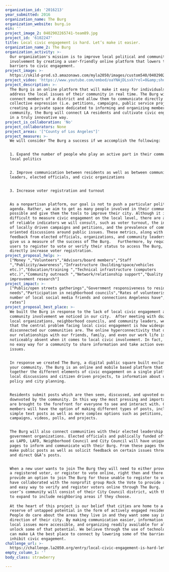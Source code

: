 ```yaml
---
organization_id: '2016213'
year_submitted: 2016
organization_name: The Burg
organization_website: burg.io
ein: ''
project_image_2: 0402902265741-team89.jpg
project_id: '6102247'
title: Local civic engagement is hard. Let’s make it easier.
organization_name_2: The Burg
organization_activity: >-
  Our organization's mission is to improve local political and community based
  involvement by creating a user-friendly online platform that lowers the
  barriers to civic engagement.
project_image: >-
  https://skild-prod.s3.amazonaws.com/myla2050/images/custom540/0402902265741-team89.jpg
project_video: 'https://www.youtube.com/embed/oaYNAjDLsxk?rel=0&amp;showinfo=0'
project_description: >-
  The Burg is an online platform that will make it easy for individuals to
  address the local issues of their community in real time. The Burg will
  connect members of a district and allow them to communicate directly through
  collective expression (i.e. petitions, campaigns, public service projects). By
  creating a private space dedicated to informing and organizing members of a
  community, the Burg will connect LA residents and cultivate civic engagement
  in a truly innovative way.
project_is_collaboration: 'No'
project_collaborators: None
project_areas: '["County of Los Angeles"]'
project_measure: >-
  We will consider The Burg a success if we accomplish the following:


  1. Expand the number of people who play an active part in their community and
  local politics


  2. Improve communication between residents as well as between community
  leaders, elected officials, and civic organizations


  3. Increase voter registration and turnout


  As a nonpartisan platform, our goal is not to push a particular political
  agenda. Rather, we aim to get as many people involved in their community as
  possible and give them the tools to improve their city. Although it is
  difficult to measure civic engagement on the local level, there are a number
  of reliable indicators we will consult, such as voter turnout, the instances
  of locally driven campaigns and petitions, and the prevalence of community
  oriented discussions around public issues. These metrics, along with direct
  feedback from elected officials, organizations, and community leaders will
  give us a measure of the success of The Burg.   Furthermore, by requiring
  users to register to vote or verify their status to access The Burg, we aim to
  directly increase voter registration.
project_proposal_help: >-
  ["Money ","Volunteers","Advisors/board members","Staff
  ","Publicity/awareness","Infrastructure (building/space/vehicles
  etc.)","Education/training ","Technical infrastructure (computers
  etc.)","Community outreach ","Network/relationship support","Quality
  improvement research"]
project_impact: >-
  ["Public/open streets gatherings","Government responsiveness to residents’
  needs","Participation in neighborhood councils","Rates of volunteerism","Total
  number of local social media friends and connections Angelenos have","Voting
  rates"]
project_proposal_best_place: >-
  We built the Burg in response to the lack of local civic engagement and
  community involvement we noticed in our city.  After meeting with dozens of
  local organizations, neighborhood councils, and community leaders, we realized
  that the central problem facing local civic engagement is how widespread and
  disconnected our communities are. The online hyperconnectivity that defines
  our relationships with our friends, family, and even our work life is
  noticeably absent when it comes to local civic involvement. In fact, there is
  no easy way for a community to share information and take action over local
  issues.


  In response we created The Burg, a digital public square built exclusively for
  your community. The Burg is an online and mobile based platform that brings
  together the different elements of civic engagement on a single platform, from
  local discussions and citizen driven projects, to information about upcoming
  policy and city planning.


  Residents submit posts which are then seen, discussed, and upvoted or
  downvoted by the community. In this way the most pressing and important issues
  are brought to the forefront for everyone to see and interact with. Community
  members will have the option of making different types of posts, including
  simple text posts as well as more complex options such as petitions,
  campaigns, videos, polls, and projects.


  The Burg will also connect communities with their elected leadership and
  government organizations. Elected officials and publically funded offices such
  as LAPD, LAFD, Neighborhood Council and City Council will have unique verified
  pages to inform and communicate with their Burg. From these pages they can
  make public posts as well as solicit feedback on certain issues through polls
  and direct Q&A’s posts.  


  When a new user wants to join The Burg they will need to either prove they are
  a registered voter, or register to vote online, right then and there.  We also
  provide an option to join The Burg for those unable to register to vote. We
  have collaborated with the nonprofit group Rock the Vote to provide a quick
  and easy way to verify and register voters online through The Burg.  A Burg
  user’s community will consist of their City Council district, with the option
  to expand to include neighboring areas if they choose.
      
  At the heart of this project is our belief that cities are home to a vast
  reserve of untapped potential in the form of actively engaged residents.
  People do care about the areas they live in and they want some say in
  direction of their city. By making communication easier, information about
  local issues more accessible, and organizing readily available for all, we can
  unlock some of that potential. We believe through the use of technology, we
  can make LA the best place to connect by lowering some of the barriers that
  inhibit civic engagement.
challenge_url: >-
  https://challenge.la2050.org/entry/local-civic-engagement-is-hard-lets-make-it-easier
empty_column_1: ''
body_class: strawberry

---
```

